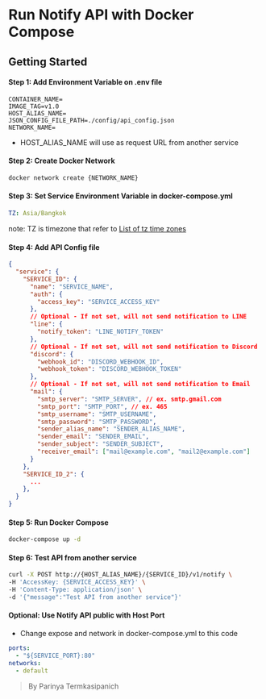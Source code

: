 # Run Notify API with Docker Compose

## Getting Started
#### Step 1: Add Environment Variable on .env file
```env
CONTAINER_NAME=
IMAGE_TAG=v1.0
HOST_ALIAS_NAME=
JSON_CONFIG_FILE_PATH=./config/api_config.json
NETWORK_NAME=
```
- HOST_ALIAS_NAME will use as request URL from another service

#### Step 2: Create Docker Network
```bash
docker network create {NETWORK_NAME}
```

#### Step 3: Set Service Environment Variable in docker-compose.yml
```yml
TZ: Asia/Bangkok
```
note: TZ is timezone that refer to [List of tz time zones](https://go.dev/src/time/zoneinfo_abbrs_windows.go)

#### Step 4: Add API Config file
```json
{
  "service": {
    "SERVICE_ID": {
      "name": "SERVICE_NAME",
      "auth": {
        "access_key": "SERVICE_ACCESS_KEY"
      },
      // Optional - If not set, will not send notification to LINE
      "line": {
        "notify_token": "LINE_NOTIFY_TOKEN"
      },
      // Optional - If not set, will not send notification to Discord
      "discord": {
        "webhook_id": "DISCORD_WEBHOOK_ID",
        "webhook_token": "DISCORD_WEBHOOK_TOKEN"
      },
      // Optional - If not set, will not send notification to Email
      "mail": {
        "smtp_server": "SMTP_SERVER", // ex. smtp.gmail.com
        "smtp_port": "SMTP_PORT", // ex. 465
        "smtp_username": "SMTP_USERNAME",
        "smtp_password": "SMTP_PASSWORD",
        "sender_alias_name": "SENDER_ALIAS_NAME",
        "sender_email": "SENDER_EMAIL",
        "sender_subject": "SENDER_SUBJECT",
        "receiver_email": ["mail@example.com", "mail2@example.com"]
      }
    },
    "SERVICE_ID_2": {
      ...
    },
  }
}
```

#### Step 5: Run Docker Compose
```bash
docker-compose up -d
```

#### Step 6: Test API from another service
```bash
curl -X POST http://{HOST_ALIAS_NAME}/{SERVICE_ID}/v1/notify \
-H 'AccessKey: {SERVICE_ACCESS_KEY}' \
-H 'Content-Type: application/json' \
-d '{"message":"Test API from another service"}'
```

#### Optional: Use Notify API public with Host Port
- Change expose and network in docker-compose.yml to this code
```yml
ports:
  - "${SERVICE_PORT}:80"
networks:
  - default
```

> By Parinya Termkasipanich